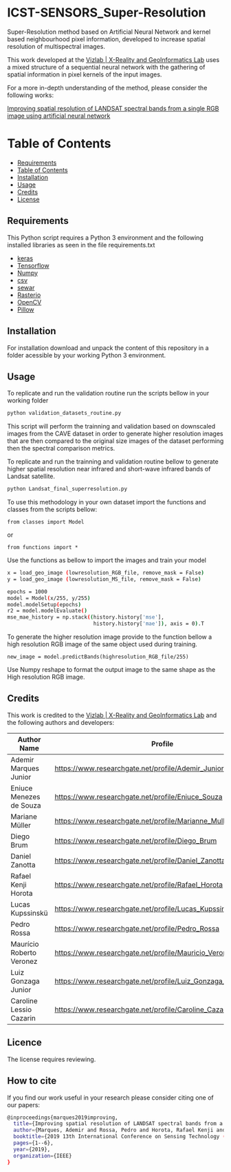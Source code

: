 # ICST-SENSORS_Super-Resolution
Super-Resolution method based on Artificial Neural Network and kernel based neighbourhood pixel information, developed to increase spatial resolution of multispectral images.

This work developed at the [Vizlab | X-Reality and GeoInformatics Lab](http://vizlab.unisinos.br/) uses a mixed structure of a sequential neural network with the gathering of spatial information in pixel kernels of the input images.

For a more in-depth understanding of the method, please consider the following works:

[Improving spatial resolution of LANDSAT spectral bands from a single RGB image using artificial neural network](https://ieeexplore.ieee.org/document/9047670)


# Table of Contents

- [Requirements](#tRequirements)
- [Table of Contents](#table-of-contents)
- [Installation](#installation)
- [Usage](#usage)
- [Credits](#credits)
- [License](#license)


## Requirements

This Python script requires a Python 3 environment and the following installed libraries as seen in the file requirements.txt

- [keras](https://keras.io/)
- [Tensorflow](https://www.tensorflow.org/)
- [Numpy](https://numpy.org/)
- [csv](https://docs.python.org/3/library/csv.html)
- [sewar](https://pypi.org/project/sewar/)
- [Rasterio](https://pypi.org/project/rasterio/)
- [OpenCV](https://pypi.org/project/opencv-python/)
- [Pillow]()

## Installation

For installation download and unpack the content of this repository in a folder acessible by your working Python 3 environment.


## Usage


To replicate and run the validation routine run the scripts bellow in your working folder

```bash
python validation_datasets_routine.py
```

This script will perform the trainning and validation based on downscaled images from the CAVE dataset in order to generate higher resolution images that are then compared to the original size images of the dataset performing then the spectral comparison metrics.

To replicate and run the trainning and validation routine bellow to generate higher spatial resolution near infrared and short-wave infrared bands of Landsat satellite.

```bash
python Landsat_final_superresolution.py
```

To use this methodology in your own dataset import the functions and classes from the scripts bellow:

    from classes import Model

or

    from functions import *
   
   
Use the functions as bellow to import the images and train your model

```bash
x = load_geo_image (lowresolution_RGB_file, remove_mask = False)
y = load_geo_image (lowresolution_MS_file, remove_mask = False)

epochs = 1000
model = Model(x/255, y/255)        
model.modelSetup(epochs)
r2 = model.modelEvaluate()
mse_mae_history = np.stack((history.history['mse'],
                            history.history['mae']), axis = 0).T
```

To generate the higher resolution image provide to the function bellow a high resolution RGB image of the same object used during training.

    new_image = model.predictBands(highresolution_RGB_file/255)

Use Numpy reshape to format the output image to the same shape as the High resolution RGB image.


## Credits

This work is credited to the [Vizlab | X-Reality and GeoInformatics Lab](http://vizlab.unisinos.br/) and the following authors and developers:

Author Name  | Profile
------------- | -------------
Ademir Marques Junior | https://www.researchgate.net/profile/Ademir_Junior
Eniuce Menezes de Souza | https://www.researchgate.net/profile/Eniuce_Souza
Mariane Müller | https://www.researchgate.net/profile/Marianne_Muller
Diego Brum | https://www.researchgate.net/profile/Diego_Brum
Daniel Zanotta | https://www.researchgate.net/profile/Daniel_Zanotta
Rafael Kenji Horota | https://www.researchgate.net/profile/Rafael_Horota
Lucas Kupssinskü | https://www.researchgate.net/profile/Lucas_Kupssinskue
Pedro Rossa | https://www.researchgate.net/profile/Pedro_Rossa
Maurício Roberto Veronez | https://www.researchgate.net/profile/Mauricio_Veronez
Luiz Gonzaga Junior | https://www.researchgate.net/profile/Luiz_Gonzaga_da_Silveira_Jr
Caroline Lessio Cazarin | https://www.researchgate.net/profile/Caroline_Cazarin

## Licence

The license requires reviewing.

## How to cite

If you find our work useful in your research please consider citing one of our papers:

```bash
@inproceedings{marques2019improving,
  title={Improving spatial resolution of LANDSAT spectral bands from a single RGB image using artificial neural network},
  author={Marques, Ademir and Rossa, Pedro and Horota, Rafael Kenji and Brum, Diego and de Souza, Eniuce Menezes and Aires, Alyson Soares and Kupssinsk{\"u}, Lucas and Veronez, Maur{\'\i}cio Roberto and Gonzaga, Luis and Cazarin, Caroline Lessio},
  booktitle={2019 13th International Conference on Sensing Technology (ICST)},
  pages={1--6},
  year={2019},
  organization={IEEE}
}
```







